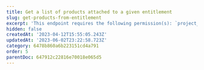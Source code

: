 ```yaml
---
title: Get a list of products attached to a given entitlement
slug: get-products-from-entitlement
excerpt: 'This endpoint requires the following permission(s): `project_configuration:entitlements:read`.'
hidden: false
createdAt: '2023-04-12T15:55:05.243Z'
updatedAt: '2023-06-02T23:22:58.723Z'
category: 6478b860a6b223151cd4a791
order: 5
parentDoc: 647912c22816e70018e065d5
---
```

